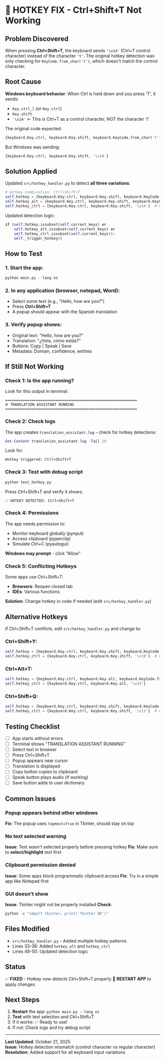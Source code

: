 # 🔧 HOTKEY FIX - Ctrl+Shift+T Not Working

## Problem Discovered
When pressing **Ctrl+Shift+T**, the keyboard sends `'\x14'` (Ctrl+T control character) instead of the character `'t'`. The original hotkey detection was only checking for `KeyCode.from_char('t')`, which doesn't match the control character.

## Root Cause
**Windows keyboard behavior**: When Ctrl is held down and you press 'T', it sends:
- `Key.ctrl_l` (or `Key.ctrl`)
- `Key.shift`  
- `'\x14'` ← This is Ctrl+T as a control character, NOT the character 't'

The original code expected:
```python
{keyboard.Key.ctrl, keyboard.Key.shift, keyboard.KeyCode.from_char('t')}
```

But Windows was sending:
```python
{keyboard.Key.ctrl, keyboard.Key.shift, '\x14'}
```

## Solution Applied
Updated `src/hotkey_handler.py` to detect **all three variations**:

```python
# Hotkey combination: Ctrl+Shift+T
self.hotkey = {keyboard.Key.ctrl, keyboard.Key.shift, keyboard.KeyCode.from_char('t')}
self.hotkey_alt = {keyboard.Key.ctrl, keyboard.Key.shift, keyboard.KeyCode.from_char('T')}  # Capital T
self.hotkey_ctrl = {keyboard.Key.ctrl, keyboard.Key.shift, '\x14'}  # Ctrl+T character
```

Updated detection logic:
```python
if (self.hotkey.issubset(self.current_keys) or 
    self.hotkey_alt.issubset(self.current_keys) or
    self.hotkey_ctrl.issubset(self.current_keys)):
    self._trigger_hotkey()
```

## How to Test

### 1. Start the app:
```powershell
python main.py --lang es
```

### 2. In any application (browser, notepad, Word):
- Select some text (e.g., "Hello, how are you?")
- Press **Ctrl+Shift+T**
- A popup should appear with the Spanish translation

### 3. Verify popup shows:
- Original text: "Hello, how are you?"
- Translation: "¿Hola, cómo estás?"
- Buttons: Copy | Speak | Save
- Metadata: Domain, confidence, entities

## If Still Not Working

### Check 1: Is the app running?
Look for this output in terminal:
```
============================================================
🌐 TRANSLATION ASSISTANT RUNNING
============================================================
```

### Check 2: Check logs
The app creates `translation_assistant.log` - check for hotkey detections:
```powershell
Get-Content translation_assistant.log -Tail 20
```

Look for:
```
Hotkey triggered: Ctrl+Shift+T
```

### Check 3: Test with debug script
```powershell
python test_hotkey.py
```
Press Ctrl+Shift+T and verify it shows:
```
✅ HOTKEY DETECTED: Ctrl+Shift+T
```

### Check 4: Permissions
The app needs permission to:
- Monitor keyboard globally (pynput)
- Access clipboard (pyperclip)
- Simulate Ctrl+C (pyautogui)

**Windows may prompt** - click "Allow"

### Check 5: Conflicting Hotkeys
Some apps use Ctrl+Shift+T:
- **Browsers**: Reopen closed tab
- **IDEs**: Various functions

**Solution**: Change hotkey in code if needed (edit `src/hotkey_handler.py`)

## Alternative Hotkeys

If Ctrl+Shift+T conflicts, edit `src/hotkey_handler.py` and change to:

### Ctrl+Shift+Y:
```python
self.hotkey = {keyboard.Key.ctrl, keyboard.Key.shift, keyboard.KeyCode.from_char('y')}
self.hotkey_ctrl = {keyboard.Key.ctrl, keyboard.Key.shift, '\x19'}  # Ctrl+Y
```

### Ctrl+Alt+T:
```python
self.hotkey = {keyboard.Key.ctrl, keyboard.Key.alt, keyboard.KeyCode.from_char('t')}
self.hotkey_ctrl = {keyboard.Key.ctrl, keyboard.Key.alt, '\x14'}
```

### Ctrl+Shift+Q:
```python
self.hotkey = {keyboard.Key.ctrl, keyboard.Key.shift, keyboard.KeyCode.from_char('q')}
self.hotkey_ctrl = {keyboard.Key.ctrl, keyboard.Key.shift, '\x11'}  # Ctrl+Q
```

## Testing Checklist

- [ ] App starts without errors
- [ ] Terminal shows "TRANSLATION ASSISTANT RUNNING"
- [ ] Select text in browser
- [ ] Press Ctrl+Shift+T
- [ ] Popup appears near cursor
- [ ] Translation is displayed
- [ ] Copy button copies to clipboard
- [ ] Speak button plays audio (if working)
- [ ] Save button adds to user dictionary

## Common Issues

### Popup appears behind other windows
**Fix**: The popup uses `topmost=True` in Tkinter, should stay on top

### No text selected warning
**Issue**: Text wasn't selected properly before pressing hotkey
**Fix**: Make sure to **select/highlight** text first

### Clipboard permission denied
**Issue**: Some apps block programmatic clipboard access
**Fix**: Try in a simple app like Notepad first

### GUI doesn't show
**Issue**: Tkinter might not be properly installed
**Check**:
```powershell
python -c "import tkinter; print('Tkinter OK')"
```

## Files Modified
- `src/hotkey_handler.py` - Added multiple hotkey patterns
- Lines 33-36: Added `hotkey_alt` and `hotkey_ctrl`
- Lines 46-50: Updated detection logic

## Status
✅ **FIXED** - Hotkey now detects Ctrl+Shift+T properly
🔄 **RESTART APP** to apply changes

## Next Steps
1. **Restart** the app: `python main.py --lang es`
2. **Test** with text selection and Ctrl+Shift+T
3. If it works: ✅ Ready to use!
4. If not: Check logs and try debug script

---

**Last Updated**: October 21, 2025  
**Issue**: Hotkey detection mismatch (control character vs regular character)  
**Resolution**: Added support for all keyboard input variations
